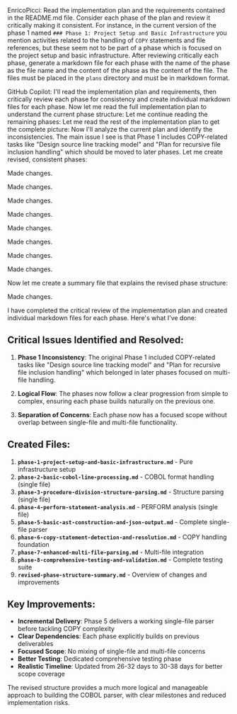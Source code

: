 EnricoPicci: Read the implementation plan and the requirements contained in the README.md file. Consider each phase of the plan and review it critically making it consistent. For instance, in the current version of the phase 1 named `### Phase 1: Project Setup and Basic Infrastructure` you mention activities related to the handling of `COPY` statements and file references, but these seem not to be part of a phase which is focused on the project setup and basic infrastructure. After reviewing critically each phase, generate a markdown file for each phase with the name of the phase as the file name and the content of the phase as the content of the file. The files must be placed in the `plans` directory and must be in markdown format.

GitHub Copilot: I'll read the implementation plan and requirements, then critically review each phase for consistency and create individual markdown files for each phase. Now let me read the full implementation plan to understand the current phase structure: Let me continue reading the remaining phases: Let me read the rest of the implementation plan to get the complete picture: Now I'll analyze the current plan and identify the inconsistencies. The main issue I see is that Phase 1 includes COPY-related tasks like "Design source line tracking model" and "Plan for recursive file inclusion handling" which should be moved to later phases. Let me create revised, consistent phases: 

Made changes.

Made changes.

Made changes.

Made changes.

Made changes.

Made changes.

Made changes.

Made changes.

Now let me create a summary file that explains the revised phase structure: 

Made changes.

I have completed the critical review of the implementation plan and created individual markdown files for each phase. Here's what I've done:

## Critical Issues Identified and Resolved:

1. **Phase 1 Inconsistency**: The original Phase 1 included COPY-related tasks like "Design source line tracking model" and "Plan for recursive file inclusion handling" which belonged in later phases focused on multi-file handling.

2. **Logical Flow**: The phases now follow a clear progression from simple to complex, ensuring each phase builds naturally on the previous one.

3. **Separation of Concerns**: Each phase now has a focused scope without overlap between single-file and multi-file functionality.

## Created Files:

1. **`phase-1-project-setup-and-basic-infrastructure.md`** - Pure infrastructure setup
2. **`phase-2-basic-cobol-line-processing.md`** - COBOL format handling (single file)
3. **`phase-3-procedure-division-structure-parsing.md`** - Structure parsing (single file)
4. **`phase-4-perform-statement-analysis.md`** - PERFORM analysis (single file)
5. **`phase-5-basic-ast-construction-and-json-output.md`** - Complete single-file parser
6. **`phase-6-copy-statement-detection-and-resolution.md`** - COPY handling foundation
7. **`phase-7-enhanced-multi-file-parsing.md`** - Multi-file integration
8. **`phase-8-comprehensive-testing-and-validation.md`** - Complete testing suite
9. **`revised-phase-structure-summary.md`** - Overview of changes and improvements

## Key Improvements:

- **Incremental Delivery**: Phase 5 delivers a working single-file parser before tackling COPY complexity
- **Clear Dependencies**: Each phase explicitly builds on previous deliverables
- **Focused Scope**: No mixing of single-file and multi-file concerns
- **Better Testing**: Dedicated comprehensive testing phase
- **Realistic Timeline**: Updated from 26-32 days to 30-38 days for better scope coverage

The revised structure provides a much more logical and manageable approach to building the COBOL parser, with clear milestones and reduced implementation risks.